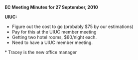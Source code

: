 <p style="margin-bottom: 0in;"><strong>EC Meeting Minutes for 27 September, 2010</strong></p>
<p style="margin-bottom: 0in;"><strong>UIUC:</strong></p>

<ul>
	<li>Figure out the cost to go 		(probably $75 by our estimations)</li>
	<li>Pay for this at the UIUC member 			meeting</li>
	<li>Getting two hotel rooms, 		$60/night each.</li>
	<li>Need to have a UIUC member 		meeting.</li>
</ul>
<p style="margin-bottom: 0in;">* Tracey is the new office manager</p>